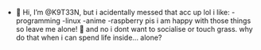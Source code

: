 - 👋 Hi, I’m @K9T33N, but i acidentally messed that acc up lol
i like: 
-programming
-linux
-anime
-raspberry pis
i am happy with those things so leave me alone! :rofl: and no i dont want to socialise or touch grass. why do that when i can spend life inside... alone?


<!---
K1T33N/K1T33N is a ✨ special ✨ repository because its `README.md` (this file) appears on your GitHub profile.
You can click the Preview link to take a look at your changes.
--->
